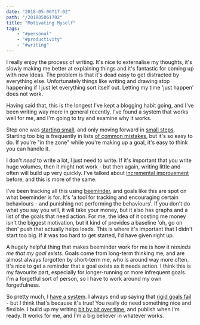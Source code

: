 ```yaml
---
date: "2018-05-06T17:02"
path: "/201805061702"
title: "Motivating Myself"
tags:
    - "#personal"
    - "#productivity"
    - "#writing"
---
```


I really enjoy the process of writing. It's nice to externalise my thoughts, it's slowly making me better at explaining things and it's fantastic for coming up with new ideas. The problem is that it's dead easy to get distracted by everything else. Unfortunately things like writing and drawing stop happening if I just let everything sort itself out. Letting my time 'just happen' does not work.

Having said that, this is the longest I've kept a blogging habit going, and I've been writing way more in general recently. I've found a system that works well for me, and I'm going to try and examine why it works.

Step one was [starting small](http://blog.andymatuschak.org/post/169043084412/successful-habits-through-smoothly-ratcheting), and only moving forward in [small steps](https://blog.sjm.codes/201803011843). Starting too big is frequently in lists [of common mistakes](https://blog.beeminder.com/tao2/), but it's so easy to do. If you're "in the zone" while you're making up a goal, it's easy to think you can handle it.

I don't _need_ to write a lot, I just need to write. If it's important that you write huge volumes, then it might not work - but then again, writing little and often will build up very quickly. I've talked about [incremental improvement](https://blog.sjm.codes/201804071643) before, and this is more of the same.

I've been tracking all this using [beeminder](https://www.beeminder.com), and goals like this are spot on what beeminder is for. It's 'a tool for tracking and encouraging certain behaviours - and punishing not performing the behaviours'. If you don't do what you say you will, it will take your money, but it also has graphs and a list of the goals that need action. For me, the idea of it costing me money isn't the biggest motivation, but it kind of provides a baseline 'oh, go on then' push that actually helps loads. This is where it's important that I didn't start too big. If it was too hard to get started, I'd have given right up.

A hugely helpful thing that makes beeminder work for me is how it _reminds me that my goal exists_. Goals come from long-term thinking me, and are almost always forgotten by short-term me, who is around way more often. It's nice to get a reminder that a goal exists as it needs action. I think this is my favourite part, especially for longer-running or more infrequent goals. I'm a forgetful sort of person, so I have to work around my own forgetfulness.

So pretty much, I [have a system](https://jamesclear.com/goals-systems?__s=uubdhytai572sfiaxyzw). I always end up saying that [rigid goals fail](http://calnewport.com/blog/2013/01/13/write-every-day-is-bad-advice-hacking-the-psychology-of-big-projects/) - but I think that's because it's true! You really do need something nice and flexible. I build up my writing [bit by bit over time](https://zettelkasten.de/posts/manage-writing-ideas/), and publish when I'm ready. It works for me, and I'm a big believer in whatever works.

